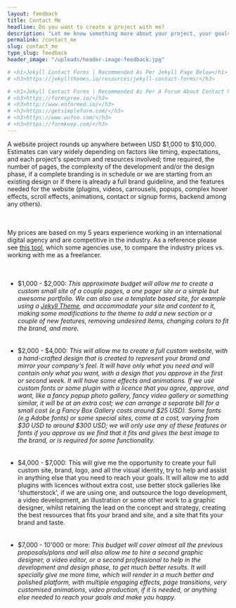 ```yaml
---
layout: feedback
title: Contact Me
headline: Do you want to create a project with me?
description: "Let me know something more about your project, your goals, and who you are. Please fill the form below to get in contact with me."
permalink: /contact_me
slug: contact_me
type_slug: feedback
header_image: "/uploads/header-image-feedback.jpg"

# <h1>Jekyll Contact Forms | Recommended As Per Jekyll Page Below</h1>
# <h3>https://jekyllthemes.io/resources/jekyll-contact-forms/</h3>

# <h1>Jekyll Contact Forms | Recommended As Per A Forum About Contact Using Jekyll</h1>
# <h3>https://formspree.io/</h3>
# <h3>http://www.enformed.io/</h3>
# <h3>https://getsimpleform.com/</h3>
# <h3>https://www.wufoo.com/</h3>
# <h3>https://formkeep.com/</h3>
---
```


A website project rounds up anywhere between USD $1,000 to $10,000. Estimates can vary widely depending on factors like timing, expectations, and each project's spectrum and resources involved; time required, the number of pages, the complexity of the development and/or the design phase, if a complete branding is in schedule or we are starting from an existing design or if there is already a full brand guideline, and the features needed for the website (plugins, videos, carrousels, popups, complex hover effects, scroll effects, animations, contact or signup forms, backend among any others).

<br><br>My prices are based on my 5 years experience working in an international digital agency and are competitive in the industry. As a reference please see <a class="text-rosybrown" href="https://designagency.io/" target="_blank">this tool</a>, which some agencies use, to compare the industry prices vs. working with me as a freelancer.

<ul class="text-left" style="font-size:14px;">
	<br>
	<br>
	<li>$1,000 - $2,000: <i class="font-ultra-light-italic"> This approximate budget will allow me to create a custom small site of a couple pages, a one pager site or a simple but awesome portfolio. We can also use a template based site, for example using a <a class="text-rosybrown" href="https://jekyllthemes.io/free" target="_blank">Jekyll Theme</a>, and accommodate your site and content to it, making some modifications to the theme to add a new section or a couple of new features, removing undesired items, changing colors to fit the brand, and more.</i></li>
	<br>
	<br>
	<li>$2,000 - $4,000: <i class="font-ultra-light-italic"> This will allow me to create a full custom website, with a hand-crafted design that is created to represent your brand and mirror your company's feel. It will have only what you need and will contain only what you want, with a design that you approve in the first or second week. It will have some effects and animations. If we use custom fonts or some plugin with a licence that you agree, approve, and want, like a fancy popup photo gallery, fancy video gallery or something similar, it will be at an extra cost; we can arrange a separate bill for a small cost (e.g Fancy Box Gallery costs around $25 USD). Some fonts (e.g Adobe fonts) or some special sites, come at a cost, varying from $30 USD to around $300 USD; we will only use any of these features or fonts if you approve as we find that it fits and gives the best image to the brand, or is required for some functionality.</i></li>
	<br>
	<br>
	<li>$4,000 - $7,000: <i class="font-ultra-light-italic"></i>This will give me the opportunity to create your full custom site, brand, logo, and all the visual identity, try to help and assist in anything else that you need to reach your goals. It will allow me to add plugins with licences without extra cost, use better stock galleries like 'shutterstock', if we are using one, and outsource the logo development, a video development, an illustration or some other work to a graphic designer, whilst retaining the lead on the concept and strategy, creating the best resources that fits your brand and site, and a site that fits your brand and taste.</li>
	<br>
	<br>
	<li>$7,000 - 10'000 or more: <i class="font-ultra-light-italic"> This budget will cover almost all the previous proposals/plans and will also allow me to hire a second graphic designer, a video editor, or a second professional to help in the development and design phase, to get much better results. It will specially give me more time, which will render in a much better and polished platform, with multiple engaging effects, page transitions, very customised animations, video production, if it is needed, or anything else needed to reach your goals and make you happy.</i></li>
</ul>

<!--
{% comment %}
[Mensaje Para Vender en Facebook (el que escribí a Laura) y luego] ... Estoy en proceso de hacerlo responsive (para celulares y tablet) y agregarle traducción al español.
{% endcomment %}
-->